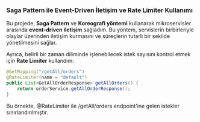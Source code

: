 ### Saga Pattern ile Event-Driven İletişim ve Rate Limiter Kullanımı

Bu projede, **Saga Pattern** ve **Koreografi yöntemi** kullanarak mikroservisler arasında **event-driven iletişim** sağladım. Bu yöntem, servislerin birbirleriyle olaylar üzerinden iletişim kurmasını ve süreçlerin tutarlı bir şekilde yönetilmesini sağlar.

Ayrıca, belirli bir zaman diliminde işlenebilecek istek sayısını kontrol etmek için **Rate Limiter** kullandım:

```java
@GetMapping("/getAll/orders")
@RateLimiter(name = "default")
public List<GetAllOrderResponse> getAllOrders() {
    return orderService.getAllOrderResponse();
}
````
Bu örnekte, @RateLimiter ile /getAll/orders endpoint'ine gelen istekler sınırlandırılmıştır.
